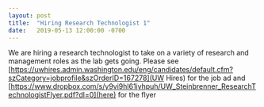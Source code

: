 ```yaml
---
layout: post
title:  "Hiring Research Technologist 1"
date:   2019-05-13 12:00:00 -0700
---
```

We are hiring a research technologist to take on a variety of research and management roles as the lab gets going.  Please see [https://uwhires.admin.washington.edu/eng/candidates/default.cfm?szCategory=jobprofile&szOrderID=167278](UW Hires) for the job ad and [https://www.dropbox.com/s/y9vi9hl61iyhpuh/UW_Steinbrenner_ResearchTechnologistFlyer.pdf?dl=0](here) for the flyer